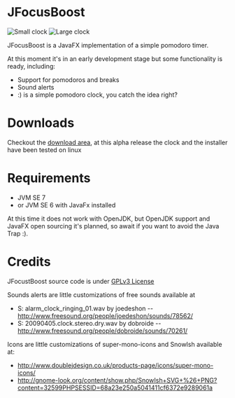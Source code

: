 JFocusBoost
===========
![Small clock](https://raw.github.com/tuxtor/jfocusboost/master/clocksmall.png)
![Large clock](https://raw.github.com/tuxtor/jfocusboost/master/clocklarge.png)

JFocusBoost is a JavaFX implementation of a simple pomodoro timer.

At this moment it's in an early development stage but some functionality is ready, including:

* Support for pomodoros and breaks
* Sound alerts
* :) is a simple pomodoro clock, you catch the idea right?

Downloads
============
Checkout the [download area](https://github.com/tuxtor/jfocusboost/downloads), at this alpha release the clock and the installer have been tested on linux

Requirements
============
* JVM SE 7
* or JVM SE 6 with JavaFx installed

At this time it does not work with OpenJDK, but OpenJDK support and JavaFX open sourcing it's planned, so await if you want to avoid the Java Trap :).

Credits
=======
JFocustBoost source code is under [GPLv3 License](http://www.gnu.org/licenses/gpl-3.0.html) 

Sounds alerts are little customizations of free sounds available at 
* S: alarm_clock_ringing_01.wav by joedeshon -- http://www.freesound.org/people/joedeshon/sounds/78562/ 
* S: 20090405.clock.stereo.dry.wav by dobroide -- http://www.freesound.org/people/dobroide/sounds/70261/

Icons are little customizations of super-mono-icons and SnowIsh  available at: 
* http://www.doublejdesign.co.uk/products-page/icons/super-mono-icons/ 
* http://gnome-look.org/content/show.php/SnowIsh+SVG+%26+PNG?content=32599PHPSESSID=68a23e250a5041411cf6372e9289061a
